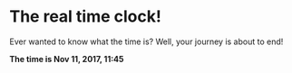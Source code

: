 # The real time clock!

Ever wanted to know what the time is? Well, your journey is about to end!

**The time is Nov 11, 2017, 11:45**